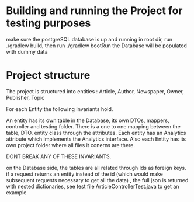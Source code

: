 
# Building and running the Project for testing purposes
make sure the postgreSQL database is up and running
in root dir, run ./gradlew build, then run ./gradlew bootRun
the Database will be populated with dummy data

# Project structure
The project is structured into entities : Article, Author, Newspaper, Owner, Publisher, Topic

For each Entity the following Invariants hold.

An entity has its own table in the Database, its own DTOs, mappers, controller and testing folder. There is a one to one mapping between the table, DTO, entity class through the attributes. Each entity has an Analytics attribute which implements the Analytics interface. Also each Entity has its own project folder where all files it conerns are there. 

DONT BREAK ANY OF THESE INVARIANTS.

on the Database side, the tables are all related through Ids as foreign keys. if a request returns an entity instead of the id (which would make subsequent requests necessary to get all the data) , the full json is returned with nested dictionaries, see test file ArticleControllerTest.java to get an example 